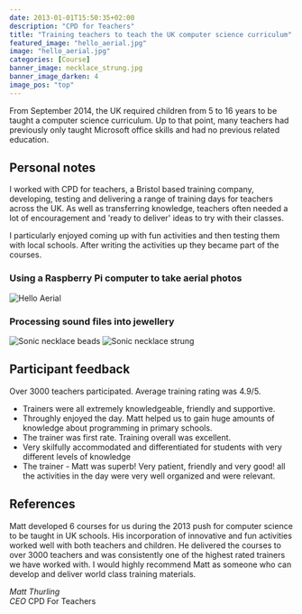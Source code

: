 ```yaml
---
date: 2013-01-01T15:50:35+02:00
description: "CPD for Teachers"
title: "Training teachers to teach the UK computer science curriculum"
featured_image: "hello_aerial.jpg"
image: "hello_aerial.jpg"
categories: [Course]
banner_image: necklace_strung.jpg
banner_image_darken: 4
image_pos: "top"
---
```


From September 2014, the UK required children from 5 to 16 years to be taught a computer science curriculum.
Up to that point, many teachers had previously only taught Microsoft office skills and had no previous related education.

## Personal notes

I worked with CPD for teachers, a Bristol based training company, developing, testing and delivering a range of training days for teachers across the UK. As well as transferring knowledge, teachers often needed a lot of encouragement and 'ready to deliver' ideas to try with their classes.

I particularly enjoyed coming up with fun activities and then testing them with local schools. After writing the activities up they became part of the courses.

### Using a Raspberry Pi computer to take aerial photos

![Hello Aerial](/hello_aerial.jpg)

### Processing sound files into jewellery

![Sonic necklace beads](/necklace_beads.jpg)
![Sonic necklace strung](/necklace_strung.jpg)

## Participant feedback

Over 3000 teachers participated. Average training rating was 4.9/5.

* Trainers were all extremely knowledgeable, friendly and supportive.
* Throughly enjoyed the day. Matt helped us to gain huge amounts of knowledge about programming in primary schools.
* The trainer was first rate. Training overall was excellent.
* Very skilfully accommodated and differentiated for students with very different levels of knowledge
* The trainer - Matt was superb! Very patient, friendly and very good! all the activities in the day were very well organized and were relevant.


## References

Matt developed 6 courses for us during the 2013 push for computer science to be taught in UK schools. His incorporation of innovative and fun activities worked well with both teachers and children. He delivered the courses to over 3000 teachers and was consistently one of the highest rated trainers we have worked with. I would highly recommend Matt as someone who can develop and deliver world class training materials.

*Matt Thurling*  
*CEO* CPD For Teachers

